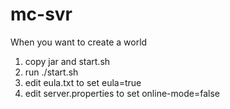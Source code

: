 # mc-svr

When you want to create a world
1. copy jar and start.sh
2. run ./start.sh
3. edit eula.txt to set eula=true
4. edit server.properties to set online-mode=false
